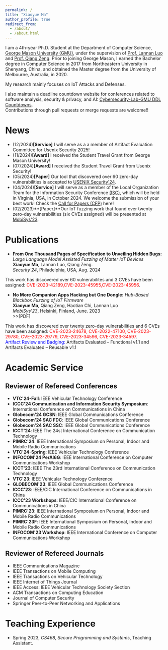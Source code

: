 ```yaml
---
permalink: /
title: "Xiaoyue Ma"
author_profile: true
redirect_from: 
  - /about/
  - /about.html
---
```

I am a 4th-year Ph.D. Student at the Department of Computer Science, [George Mason University (GMU)](https://www.gmu.edu/), under the supervision of [Prof. Lannan Luo](https://lannan.github.io/index.html) and [Prof. Qiang Zeng](https://cs.gmu.edu/~zeng/). Prior to joining George Mason, I earned the Bachelor degree in Computer Science in 2017 from Northeastern University in Shenyang, China, and obtained the Master degree from the University of Melbourne, Australia, in 2020.

My research mainly focuses on IoT Attacks and Defenses.

I also maintain a deadline countdown website for conferences related to software analysis, security & privacy, and AI: [Cybersecurity-Lab-GMU DDL Countdowns](https://cybersecurity-lab-gmu.github.io/).  
Contributions through pull requests or merge requests are welcome!!
 <!-- My reserch interests include IoT vulnerability analysis, mobile computing and software engineering. -->

News
======
* (12/2024)**[Service]** I will serve as a a member of Artifact Evaluation Committee for Usenix Security 2025!
* (11/2024)**[Award]** I received the Student Travel Grant from George Mason University!
* (07/2024)**[Award]** I received the Student Travel Grant from Usenix Security!
* (05/2024)**[Paper]** Our tool that discovered over 60 zero-day vulnerabilities is accepted to [USENIX Security'24](https://www.usenix.org/conference/usenixsecurity24).
* (04/2024)**[Service]** I will serve as a member of the Local Organization Team for the Information Security Conference [(ISC)](https://isc24.cs.gmu.edu), which will be held in Virginia, USA, in October 2024. We welcome the submission of your best work! Check the [Call for Papers (CFP)](https://isc24.cs.gmu.edu/docs/call-for-papers/) here!
* (02/2023)**[Paper]**Our IoT fuzzing work that found over twenty zero-day vulnerabilities (six CVEs assigned) will be presented at [MobiSys'23](https://www.sigmobile.org/mobisys/2023/).

Publications
======
* **From One Thousand Pages of Specification to Unveiling Hidden Bugs:** *Large Language Model Assisted Fuzzing of Matter IoT Devices*  
**Xiaoyue Ma**, Lannan Luo, Qiang Zeng.    
*Security'24*, Philadelphia, USA, Aug. 2024

This work has discovered over 60 vulnerabilites and 3 CVEs have been assigned: <span style="color: red;">CVE-2023-42189,CVE-2023-45955,CVE-2023-45956</span>.

* **No More Companion Apps Hacking but One Dongle:** *Hub-Based Blackbox Fuzzing of IoT Firmware*  
**Xiaoyue Ma**, Qiang Zeng, Haotian Chi, Lannan Luo  
*MobiSys'23*, Helsinki, Finland, June. 2023    
\>\>[PDF]

<!-- (../assets/IoT-Fuzzing.pdf)   -->
This work has discovered over twenty zero-day vulnerabilities and 6 CVEs have been assigned: <span style="color: red;">CVE-2023-24678, CVE-2022-47100, CVE-2023-29780, CVE-2023-29779, CVE-2023-34596, CVE-2023-34597</span>.  
<span style="color: blue;">Artifact Review and Badging:</span> Artifacts Evaluated – Functional v1.1 and Artifacts Evaluated – Reusable v1.1

<!-- Awards/Honors
======
* Student Travel Grant, Usenix Security,2024
* Summer Research award, George Mason University, 2023.
* Engineering Scholarship, University of South Carolina, 2022.
* Higher Education Emergency Relief Fund Grant, University of South Carolina, 2021.
* Engineering Exchange Scholarship, The University of Melbourne, 2019.
* Excellent Student, Northeastern University, 2016-2017. -->

# Academic Service 
## Reviewer of Refereed Conferences
* **VTC'24-Fall**: IEEE Vehicular Technology Conference
* **ICCC'24 Communication and Information Security Symposium**: International Conference on Communications in China
* **Globecom'24 GCSN**: IEEE Global Communications Conference
* **Globecom'24 SAC FDC**: IEEE Global Communications Conference
* **Globecom'24 SAC SSC**: IEEE Global Communications Conference
* **ICCT'24**: IEEE The 24st International Conference on Communication Technology
* **PIMRC'24**: IEEE International Symposium on Personal, Indoor and Mobile Radio Communications
* **VTC'24-Spring**: IEEE Vehicular Technology Conference 
* **INFOCOM'24 PerAI6G**: IEEE International Conference on Computer Communications Workshop
* **ICCT'23**: IEEE The 23rd International Conference on Communication Technology
* **VTC'23**: IEEE Vehicular Technology Conference
* **GLOBECOM'23**: IEEE Global Communications Conference
* **ICCC'23**: IEEE/CIC International Conference on Communications in China 
* **ICCC'23 Workshops**: IEEE/CIC International Conference on Communications in China
* **PIMRC'23**: IEEE International Symposium on Personal, Indoor and Mobile Radio Communications 
* **PIMRC'23F**: IEEE International Symposium on Personal, Indoor and Mobile Radio Communications
* **INFOCOM'23 Workshop**: IEEE International Conference on Computer Communications Workshop

## Reviewer of Refereed Journals
* IEEE Communications Magazine
* IEEE Transactions on Mobile Computing
* IEEE Transactions on Vehicular Technology
* IEEE Internet of Things Journal
* IEEE Access: IEEE Vehicular Technology Society Section
* ACM Transactions on Computing Education
* Journal of Computer Security
* Springer Peer-to-Peer Networking and Applications

Teaching Experience
======
* Spring 2023, *CS468, Secure Programming and Systems*, Teaching Assistant.


